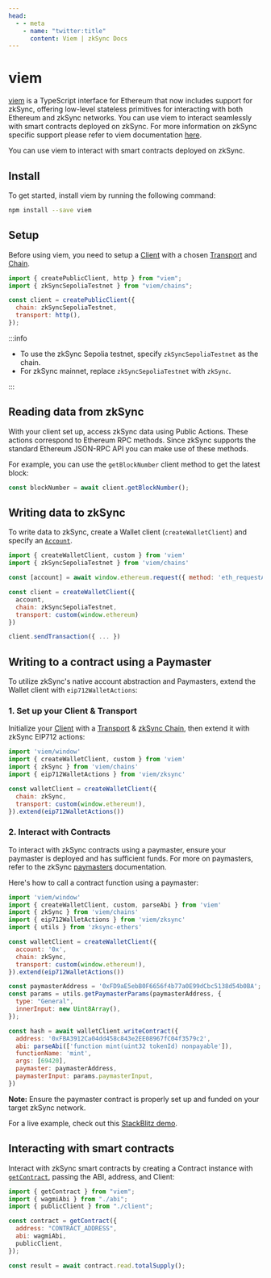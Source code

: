 ```yaml
---
head:
  - - meta
    - name: "twitter:title"
      content: Viem | zkSync Docs
---
```


# viem

[viem](https://viem.sh/) is a TypeScript interface for Ethereum that now includes support for zkSync, offering low-level stateless primitives for interacting with both Ethereum and zkSync networks. You can use viem to interact seamlessly with smart contracts deployed on zkSync. For more information on zkSync specific support please refer to viem documentation [here](https://viem.sh/docs/chains/zksync).

You can use viem to interact with smart contracts deployed on zkSync.

## Install

To get started, install viem by running the following command:

```bash
npm install --save viem
```

## Setup

Before using viem, you need to setup a [Client](https://viem.sh/docs/clients/intro.html) with a chosen [Transport](https://viem.sh/docs/clients/intro.html) and [Chain](https://viem.sh/docs/clients/chains.html).

```javascript
import { createPublicClient, http } from "viem";
import { zkSyncSepoliaTestnet } from "viem/chains";

const client = createPublicClient({
  chain: zkSyncSepoliaTestnet,
  transport: http(),
});
```

:::info

- To use the zkSync Sepolia testnet, specify `zkSyncSepoliaTestnet` as the chain.
- For zkSync mainnet, replace `zkSyncSepoliaTestnet` with `zkSync`.

:::

## Reading data from zkSync

With your client set up, access zkSync data using Public Actions. These actions correspond to Ethereum RPC methods. Since zkSync supports the standard Ethereum JSON-RPC API you can make use of these methods.

For example, you can use the `getBlockNumber` client method to get the latest block:

```javascript
const blockNumber = await client.getBlockNumber();
```

## Writing data to zkSync

To write data to zkSync, create a Wallet client (`createWalletClient`) and specify an [`Account`](https://ethereum.org/en/developers/docs/accounts/).

```javascript
import { createWalletClient, custom } from 'viem'
import { zkSyncSepoliaTestnet } from 'viem/chains'

const [account] = await window.ethereum.request({ method: 'eth_requestAccounts' })

const client = createWalletClient({
  account,
  chain: zkSyncSepoliaTestnet,
  transport: custom(window.ethereum)
})

client.sendTransaction({ ... })
```

## Writing to a contract using a Paymaster

To utilize zkSync's native account abstraction and Paymasters, extend the Wallet client with `eip712WalletActions`:

### 1. Set up your Client & Transport

Initialize your [Client](https://viem.sh/docs/clients/intro#clients) with a [Transport](https://viem.sh/docs/clients/intro#transports) & [zkSync Chain](https://viem.sh/docs/chains/zksync), then extend it with zkSync EIP712 actions:

```javascript
import 'viem/window'
import { createWalletClient, custom } from 'viem'
import { zkSync } from 'viem/chains'
import { eip712WalletActions } from 'viem/zksync'

const walletClient = createWalletClient({
  chain: zkSync,
  transport: custom(window.ethereum!),
}).extend(eip712WalletActions())
```

### 2. Interact with Contracts

To interact with zkSync contracts using a paymaster, ensure your paymaster is deployed and has sufficient funds. For more on paymasters, refer to the zkSync [paymasters](https://docs.zksync.io/build/developer-reference/account-abstraction.html#paymasters) documentation.

Here's how to call a contract function using a paymaster:

```javascript
import 'viem/window'
import { createWalletClient, custom, parseAbi } from 'viem'
import { zkSync } from 'viem/chains'
import { eip712WalletActions } from 'viem/zksync'
import { utils } from 'zksync-ethers'

const walletClient = createWalletClient({
  account: '0x',
  chain: zkSync,
  transport: custom(window.ethereum!),
}).extend(eip712WalletActions())

const paymasterAddress = '0xFD9aE5ebB0F6656f4b77a0E99dCbc5138d54b0BA';
const params = utils.getPaymasterParams(paymasterAddress, {
  type: "General",
  innerInput: new Uint8Array(),
});

const hash = await walletClient.writeContract({
  address: '0xFBA3912Ca04dd458c843e2EE08967fC04f3579c2',
  abi: parseAbi(['function mint(uint32 tokenId) nonpayable']),
  functionName: 'mint',
  args: [69420],
  paymaster: paymasterAddress,
  paymasterInput: params.paymasterInput,
})
```

**Note:** Ensure the paymaster contract is properly set up and funded on your target zkSync network.

For a live example, check out this [StackBlitz demo](https://stackblitz.com/edit/github-aa4rfx?file=index.tsx).

## Interacting with smart contracts

Interact with zkSync smart contracts by creating a Contract instance with [`getContract`](https://viem.sh/docs/contract/getContract.html), passing the ABI, address, and Client:

```javascript
import { getContract } from "viem";
import { wagmiAbi } from "./abi";
import { publicClient } from "./client";

const contract = getContract({
  address: "CONTRACT_ADDRESS",
  abi: wagmiAbi,
  publicClient,
});

const result = await contract.read.totalSupply();
```
